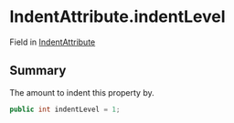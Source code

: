 # IndentAttribute.indentLevel

Field in [IndentAttribute](/docs/api/csharp/yarn.unity.indentattribute.md)

## Summary


The amount to indent this property by.


```csharp
public int indentLevel = 1;
```

